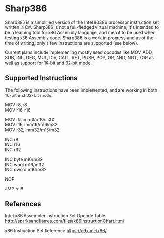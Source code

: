 # Sharp386
Sharp386 is a simplified version of the Intel 80386 processor instruction set written in C#.  Sharp386 is not a full-fledged virtual machine; it's intended to be a learning tool for x86 Assembly language, and meant to be used when testing x86 Assembly code. Sharp386 is 
a work in progress and as of the time of writing, only a few instructions are supported (see below). 

Current plans include implementing mostly used opcodes like MOV, ADD, SUB, INC, DEC, MUL, DIV, CALL, RET, PUSH, POP, OR, AND, NOT, XOR as well as support for 16-bit and 32-bit mode.

## Supported Instructions
The following instructions have been implemented, and are working in both 16-bit and 32-bit mode.

MOV r8, r8  
MOV r16, r16

MOV r8, imm8/m16/m32  
MOV r16, imm16/m16/m32  
MOV r32, imm32/m16/m32  

INC r8  
INC r16  
INC r32  

INC byte m16/m32  
INC word m16/m32  
INC dword m16/m32  

NOP

JMP rel8

## References

Intel x86 Assembler Instruction Set Opcode Table
http://sparksandflames.com/files/x86InstructionChart.html

x86 Instruction Set Reference
https://c9x.me/x86/

